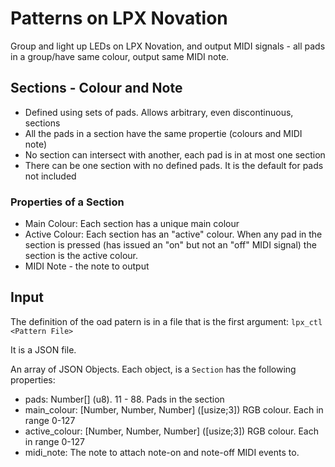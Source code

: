 # Patterns on LPX Novation

Group and light up LEDs on LPX Novation, and output MIDI signals - all pads in a group/have same colour, output same MIDI note.

## Sections - Colour and Note

* Defined using sets of pads. Allows arbitrary, even discontinuous, sections
* All the pads in a section have the same propertie (colours and MIDI note)
* No section can intersect with another, each pad is in at most one section
* There can be one section with no defined pads. It is the default for pads not included

### Properties of a Section

* Main Colour: Each section has a unique main colour
* Active Colour: Each section has an "active" colour.  When any pad in
  the section is pressed (has issued an "on" but not an "off" MIDI
  signal) the section  is the active colour.
* MIDI Note - the note to output

## Input

The definition of the oad patern is in a file that is the first argument: `lpx_ctl <Pattern File>`

It is a JSON file.

An array of JSON Objects.  Each object, is a `Section` has the
following properties:

* pads: Number[] (u8).  11 - 88.  Pads in the section
* main_colour: [Number, Number, Number] ([usize;3]) RGB colour.  Each
  in range 0-127
* active_colour: [Number, Number, Number] ([usize;3]) RGB colour.
  Each in range 0-127
* midi_note: The note to attach note-on and note-off MIDI events to.
  
